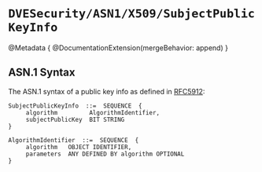 # ``DVESecurity/ASN1/X509/SubjectPublicKeyInfo``

@Metadata {
    @DocumentationExtension(mergeBehavior: append)
}

## ASN.1 Syntax
The ASN.1 syntax of a public key info as defined in [RFC5912](https://tools.ietf.org/html/rfc5912):
```
SubjectPublicKeyInfo  ::=  SEQUENCE  {
     algorithm         AlgorithmIdentifier,
     subjectPublicKey  BIT STRING
}

AlgorithmIdentifier  ::=  SEQUENCE  {
     algorithm   OBJECT IDENTIFIER,
     parameters  ANY DEFINED BY algorithm OPTIONAL
}
```
